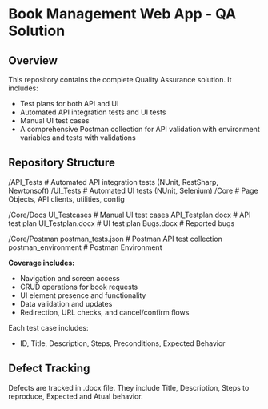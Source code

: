 # Book Management Web App - QA Solution

## Overview

This repository contains the complete Quality Assurance solution. It includes:
- Test plans for both API and UI
- Automated API integration tests and UI tests
- Manual UI test cases
- A comprehensive Postman collection for API validation with environment variables and tests with validations

## Repository Structure
/API_Tests # Automated API integration tests (NUnit, RestSharp, Newtonsoft)
/UI_Tests # Automated UI tests (NUnit, Selenium)
/Core # Page Objects, API clients, utilities, config

/Core/Docs
UI_Testcases  # Manual UI test cases
API_Testplan.docx # API test plan
UI_Testplan.docx # UI test plan
Bugs.docx # Reported bugs


/Core/Postman
postman_tests.json # Postman API test collection
postman_environment # Postman Environment

**Coverage includes:**
- Navigation and screen access
- CRUD operations for book requests
- UI element presence and functionality
- Data validation and updates
- Redirection, URL checks, and cancel/confirm flows

Each test case includes:
- ID, Title, Description, Steps, Preconditions, Expected Behavior

## Defect Tracking

Defects are tracked in .docx file. They include Title, Description, Steps to reproduce, Expected and Atual behavior.
